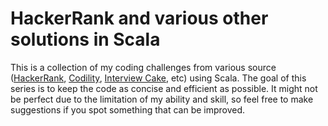HackerRank and various other solutions in Scala
======

This is a collection of my coding challenges from various source ([HackerRank](https://www.hackerrank.com/), [Codility](https://codility.com), [Interview Cake](https://www.interviewcake.com/), etc) using Scala. The goal of this series is to keep the code as concise and efficient as possible. It might not be perfect due to the limitation of my ability and skill, so feel free to make suggestions if you spot something that can be improved.
